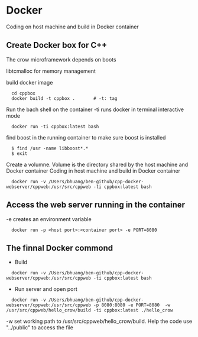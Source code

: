 # Docker 
Coding on host machine and build in Docker container

## Create Docker box for C++
The crow microframework depends on boots

libtcmalloc for memory management

build docker image
```
  cd cppbox
  docker build -t cppbox .       # -t: tag
```

Run the bach shell on the container
-ti runs docker in terminal interactive mode
```
  docker run -ti cppbox:latest bash
```
find boost in the running container to make sure boost is installed
```
  $ find /usr -name libboost*.*
  $ exit
```

Create a volumne. Volume is the directory shared by the host machine and Docker container
Coding in host machine and build in Docker container
```
  docker run -v /Users/bhuang/ben-github/cpp-docker-webserver/cppweb:/usr/src/cppweb -ti cppbox:latest bash
```

## Access the web server running in the container
-e creates an environment variable 
```
  docker run -p <host port>:<container port> -e PORT=8080
```



## The finnal Docker commond 
- Build
```
  docker run -v /Users/bhuang/ben-github/cpp-docker-webserver/cppweb:/usr/src/cppweb -ti cppbox:latest bash
```
- Run server and open port
```
  docker run -v /Users/bhuang/ben-github/cpp-docker-webserver/cppweb:/usr/src/cppweb -p 8080:8080 -e PORT=8080  -w /usr/src/cppweb/hello_crow/build -ti cppbox:latest ./hello_crow
```
-w set working path to /usr/src/cppweb/hello_crow/build. Help the code use "../public" to access the file